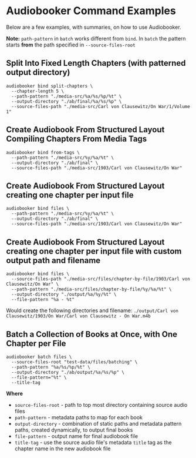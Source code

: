 # Audiobooker Command Examples

Below are a few examples, with summaries, on how to use Audiobooker.

**Note:** `path-pattern` in `batch` works different from `bind`.  In `batch` the pattern starts **from** the path specified in `--source-files-root`

## Split Into Fixed Length Chapters (with patterned output directory)

```shell
audiobooker bind split-chapters \
  --chapter-length 5 \
  --path-pattern "./media-src/%a/%s/%p/%t" \
  --output-directory "./ab/final/%a/%s/%p" \
  --source-files-path "./media-src/Carl von Clausewitz/On War/1/Volume 1"
```

## Create Audiobook From Structured Layout Compiling Chapters From Media Tags

```shell
audiobooker bind from-tags \
  --path-pattern "./media-src/%y/%a/%t" \
  --output-directory "./ab/final" \
  --source-files-path "./media-src/1903/Carl von Clausewitz/On War"
```

## Create Audiobook From Structured Layout creating one chapter per input file

```shell
audiobooker bind files \
  --path-pattern "./media-src/%y/%a/%t" \
  --output-directory "./ab/final" \
  --source-files-path "./media-src/1903/Carl von Clausewitz/On War"
```

## Create Audiobook From Structured Layout creating one chapter per input file with custom output path and filename

```shell
audiobooker bind files \
  --source-files-path "./media-src/files/chapter-by-file/1903/Carl von Clausewitz/On War" \
  --path-pattern "./media-src/files/chapter-by-file/%y/%a/%t" \
  --output-directory "./output/%a/%y/%t" \
  --file-pattern "%a - %t"
```

Would create the following directories and filename: `./output/Carl von Clausewitz/1903/On War/Carl von Clausewitz - On War.m4b`

## Batch a Collection of Books at Once, with One Chapter per File

```shell
audiobooker batch files \
  --source-files-root "test-data/files/batching" \
  --path-pattern "%a/%s/%p/%t" \
  --output-directory "./ab/output/%a/%s/%p" \
  --file-pattern="%t" \
  --title-tag
```

**Where**
* `source-files-root` - path to top most directory containing source audio files
* `path-pattern` - metadata paths to map for each book
* `output-directory` - combination of static paths and metadata pattern paths, created dynamically, to output final books
* `file-pattern` - output name for final audiobook file
* `title-tag` - use the source audio file's metadata `title` tag as the chapter name in the new audiobook file

